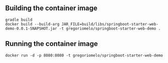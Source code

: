 ## Building the container image

```
gradle build
docker build --build-arg JAR_FILE=build/libs/springboot-starter-web-demo-0.0.1-SNAPSHOT.jar -t gregoriomelo/springboot-starter-web-demo .
```

## Running the container image

```
docker run -d -p 8080:8080 -t gregoriomelo/springboot-starter-web-demo
```
